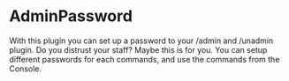 # AdminPassword
With this plugin you can set up a password to your /admin and /unadmin plugin. Do you distrust your staff? Maybe this is for you. You can setup different passwords for each commands, and use the commands from the Console.

